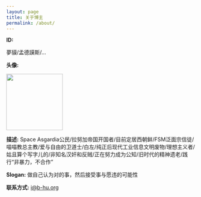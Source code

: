 ```yaml
---
layout: page
title: 关于博主
permalink: /about/
---
```


**ID:**

夢貘/孟德謨斯/...

**头像:** 

<img src="https://s4.ax1x.com/2022/02/26/bZDBCQ.png" width=150px height=150px>

**描述:** Space Asgardia公民/拉努加帝国开国者/目前定居西朝鲜/FSM泛面宗信徒/喵喵教总主教/爱与自由的卫道士/白左/纯正后现代工业信息文明废物/理想主义者/姑且算个写字儿的/非知名汉奸和反贼/正在努力成为公知/旧时代的精神遗老/践行“非暴力，不合作”

**Slogan:** 做自己认为对的事，然后接受事与愿违的可能性

**联系方式:** [i@b-hu.org](mailto:i@b-hu.org)

